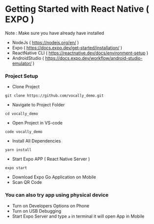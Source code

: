 # Getting Started with React Native ( EXPO )

Note : Make sure you have already have installed 
- NodeJs ( https://nodejs.org/en/ )
- Expo  ( https://docs.expo.dev/get-started/installation/ )
- ReactNative CLI ( https://reactnative.dev/docs/environment-setup )
- AndroidStudio
( https://docs.expo.dev/workflow/android-studio-emulator/ )


### Project Setup
- Clone Project 
```
git clone https://github.com/vocally_demo.git
```
- Navigate to Project Folder 
```
cd vocally_demo
```
- Open Project in VS-code
```
code vocally_demo
```
- Install All Dependencies
```
yarn install 
```
- Start Expo APP ( React Native Server )
```
expo start
```
- Download Expo Go Application on Mobile 
- Scan QR Code 

### You can also try app using physical device
- Turn on Developers Options on Phone
- Turn on USB Debugging
- Start Expo Server and type `a` in terminal it will open App in Mobile

